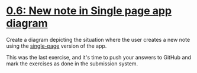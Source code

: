 # [0.6: New note in Single page app diagram](https://fullstackopen.com/en/part0/fundamentals_of_web_apps#exercises-0-1-0-6)

Create a diagram depicting the situation where the user creates a new note using the [single-page](https://fullstackopen.com/en/part0/fundamentals_of_web_apps#single-page-app) version of the app.

This was the last exercise, and it's time to push your answers to GitHub and mark the exercises as done in the submission system.
